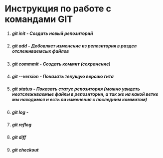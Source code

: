 # Инструкция по работе с командами GIT

1. ##### _**git init**_ - Создать новый репозиторий

2. ##### _**git add**_ - Добовляет изменение из репозитория в раздел отслеживаемсых файлов

3. ##### _**git commmit**_ - Создать коммит *(сохранение)*

4. ##### _**git --version**_ - Показать текущую версию гита

5. ##### _**git status**_ - Показать статус репозитория *(можно увидеть неотслеживаемые файлы в репозитории, а так же на какой ветке мы находимся и есть ли изменения с последним коммитом)*

6. ##### _**git log**_ - 

7. ##### _**git reflog**_

8. ##### _**git diff**_

9. ##### _**git checkout**_

